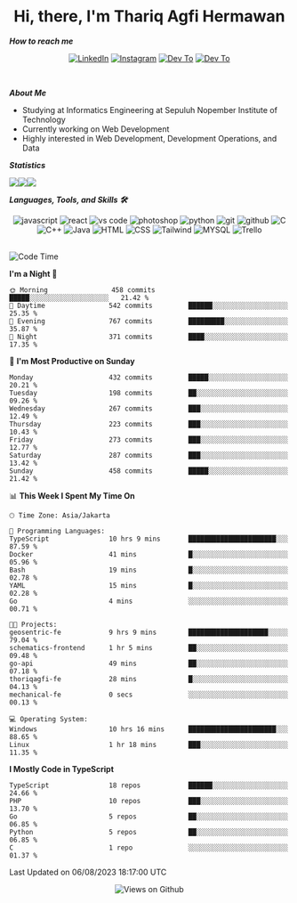 <div align="center">
  <h1>Hi, there, I'm Thariq Agfi Hermawan</h1>
</div>


***How to reach me***
<p align='center'>
   <a href="https://www.linkedin.com/in/thariqagfihermawan" target="_blank"><img src="https://img.shields.io/badge/LinkedIn-0077B5?style=for-the-badge&logo=linkedin&logoColor=white" alt="LinkedIn"></a>
   <a href="https://www.instagram.com/thoriqagfi" target="_blank"><img src="https://img.shields.io/badge/Instagram-E4405F?style=for-the-badge&logo=instagram&logoColor=white" alt="Instagram"></a>
   <a href="https://medium.com/@thoriq.aghfi60" target="_blank"><img src="https://img.shields.io/badge/Medium-12100E?style=for-the-badge&logo=medium&logoColor=white" alt="Dev To"></a>
   <a href="https://linktr.ee/thoriqagfi" target="_blank"><img src="https://img.shields.io/badge/linktree-1de9b6?style=for-the-badge&logo=linktree&logoColor=white" alt="Dev To"></a>
</p>

<br>

***About Me***
- Studying at Informatics Engineering at Sepuluh Nopember Institute of Technology
- Currently working on Web Development
- Highly interested in Web Development, Development Operations, and Data

***Statistics***

<!-- [![GitHub Streak](http://github-readme-streak-stats.herokuapp.com?user=thoriqagfi&theme=dark)](https://git.io/streak-stats) -->

<div align="center">
  <div style="display: flex;">
    <img src="http://github-readme-streak-stats.herokuapp.com?user=thoriqagfi&theme=chartreuse-dark"/>
    <img src="https://github-readme-stats.vercel.app/api/top-langs/?username=thoriqagfi&layout=compact&&theme=chartreuse-dark&langs_count=8)](https://github.com/thoriqagfi"/>
    <img src="https://github-readme-stats.vercel.app/api?username=thoriqagfi&show_icons=true&theme=chartreuse-dark"/>
  </div>
</div>

<!-- [![Top Langs](https://github-readme-stats.vercel.app/api/top-langs/?username=thoriqagfi&layout=compact&&theme=chartreuse-dark&langs_count=8)](https://github.com/thoriqagfi)
< ![Agfi's GitHub stats](https://github-readme-stats.vercel.app/api?username=thoriqagfi&show_icons=true&theme=chartreuse-dark) -->

***Languages, Tools, and Skills 🛠***

  <div align="center">
    <img src="https://img.shields.io/badge/JavaScript-F7DF1E?style=for-the-badge&logo=javascript&logoColor=black" alt="javascript" />
    <img src="https://img.shields.io/badge/React-61DAFB?style=for-the-badge&logo=react&logoColor=black" alt="react" />
    <img src="https://img.shields.io/badge/vs%20code-007ACC?style=for-the-badge&logo=visual%20studio%20code&logoColor=white" alt="vs code" />
    <img src="https://img.shields.io/badge/adobe%20photoshop-31A8FF?style=for-the-badge&logo=adobe%20photoshop&logoColor=white" alt="photoshop" />
    <img src="https://img.shields.io/badge/python-3776AB?style=for-the-badge&logo=python&logoColor=white" alt="python" />
    <img src="https://img.shields.io/badge/Git-F05032?style=for-the-badge&logo=git&logoColor=white" alt="git" />
    <img src="https://img.shields.io/badge/GitHub-100000?style=for-the-badge&logo=github&logoColor=white" alt="github" />
    <img src="https://img.shields.io/badge/c-%2300599C.svg?style=for-the-badge&logo=c&logoColor=white" alt="C" />
    <img src="https://img.shields.io/badge/c++-%2300599C.svg?style=for-the-badge&logo=c%2B%2B&logoColor=white" alt="C++" />
    <img src="https://img.shields.io/badge/Java-ED8B00?style=for-the-badge&logo=java&logoColor=white" alt="Java"/>
    <img src="https://img.shields.io/badge/HTML5-E34F26?style=for-the-badge&logo=html5&logoColor=white" alt="HTML" />
    <img src="https://img.shields.io/badge/CSS-239120?&style=for-the-badge&logo=css3&logoColor=white" alt ="CSS" />
    <img src="https://img.shields.io/badge/tailwindcss-%2338B2AC.svg?style=for-the-badge&logo=tailwind-css&logoColor=white" alt="Tailwind" />
    <img src="https://img.shields.io/badge/MySQL-00000F?style=for-the-badge&logo=mysql&logoColor=white" alt="MYSQL" />
    <img src="https://img.shields.io/badge/Trello-%23026AA7.svg?style=for-the-badge&logo=Trello&logoColor=white" alt="Trello" />
  </div><br>

<!--START_SECTION:waka-->
![Code Time](http://img.shields.io/badge/Code%20Time-604%20hrs%2034%20mins-blue)

**I'm a Night 🦉** 

```text
🌞 Morning                458 commits         █████░░░░░░░░░░░░░░░░░░░░   21.42 % 
🌆 Daytime                542 commits         ██████░░░░░░░░░░░░░░░░░░░   25.35 % 
🌃 Evening                767 commits         █████████░░░░░░░░░░░░░░░░   35.87 % 
🌙 Night                  371 commits         ████░░░░░░░░░░░░░░░░░░░░░   17.35 % 
```
📅 **I'm Most Productive on Sunday** 

```text
Monday                   432 commits         █████░░░░░░░░░░░░░░░░░░░░   20.21 % 
Tuesday                  198 commits         ██░░░░░░░░░░░░░░░░░░░░░░░   09.26 % 
Wednesday                267 commits         ███░░░░░░░░░░░░░░░░░░░░░░   12.49 % 
Thursday                 223 commits         ███░░░░░░░░░░░░░░░░░░░░░░   10.43 % 
Friday                   273 commits         ███░░░░░░░░░░░░░░░░░░░░░░   12.77 % 
Saturday                 287 commits         ███░░░░░░░░░░░░░░░░░░░░░░   13.42 % 
Sunday                   458 commits         █████░░░░░░░░░░░░░░░░░░░░   21.42 % 
```


📊 **This Week I Spent My Time On** 

```text
🕑︎ Time Zone: Asia/Jakarta

💬 Programming Languages: 
TypeScript               10 hrs 9 mins       ██████████████████████░░░   87.59 % 
Docker                   41 mins             █░░░░░░░░░░░░░░░░░░░░░░░░   05.96 % 
Bash                     19 mins             █░░░░░░░░░░░░░░░░░░░░░░░░   02.78 % 
YAML                     15 mins             █░░░░░░░░░░░░░░░░░░░░░░░░   02.28 % 
Go                       4 mins              ░░░░░░░░░░░░░░░░░░░░░░░░░   00.71 % 

🐱‍💻 Projects: 
geosentric-fe            9 hrs 9 mins        ████████████████████░░░░░   79.04 % 
schematics-frontend      1 hr 5 mins         ██░░░░░░░░░░░░░░░░░░░░░░░   09.48 % 
go-api                   49 mins             ██░░░░░░░░░░░░░░░░░░░░░░░   07.18 % 
thoriqagfi-fe            28 mins             █░░░░░░░░░░░░░░░░░░░░░░░░   04.13 % 
mechanical-fe            0 secs              ░░░░░░░░░░░░░░░░░░░░░░░░░   00.13 % 

💻 Operating System: 
Windows                  10 hrs 16 mins      ██████████████████████░░░   88.65 % 
Linux                    1 hr 18 mins        ███░░░░░░░░░░░░░░░░░░░░░░   11.35 % 
```

**I Mostly Code in TypeScript** 

```text
TypeScript               18 repos            ██████░░░░░░░░░░░░░░░░░░░   24.66 % 
PHP                      10 repos            ███░░░░░░░░░░░░░░░░░░░░░░   13.70 % 
Go                       5 repos             ██░░░░░░░░░░░░░░░░░░░░░░░   06.85 % 
Python                   5 repos             ██░░░░░░░░░░░░░░░░░░░░░░░   06.85 % 
C                        1 repo              ░░░░░░░░░░░░░░░░░░░░░░░░░   01.37 % 
```




 Last Updated on 06/08/2023 18:17:00 UTC
<!--END_SECTION:waka-->

<div align="center">
<img src="https://komarev.com/ghpvc/?username=thoriqagfi&color=blue" alt="Views on Github" />
</div>